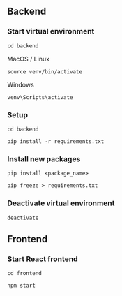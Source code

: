 ## Backend

### Start virtual environment
`cd backend`

MacOS / Linux

`source venv/bin/activate`

Windows

`venv\Scripts\activate`

### Setup
`cd backend`

`pip install -r requirements.txt`

### Install new packages
`pip install <package_name>`

`pip freeze > requirements.txt`

### Deactivate virtual environment
`deactivate`

## Frontend

### Start React frontend
`cd frontend`

`npm start`
